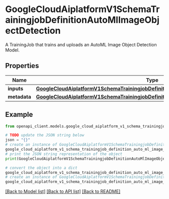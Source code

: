 # GoogleCloudAiplatformV1SchemaTrainingjobDefinitionAutoMlImageObjectDetection

A TrainingJob that trains and uploads an AutoML Image Object Detection Model.

## Properties

Name | Type | Description | Notes
------------ | ------------- | ------------- | -------------
**inputs** | [**GoogleCloudAiplatformV1SchemaTrainingjobDefinitionAutoMlImageObjectDetectionInputs**](GoogleCloudAiplatformV1SchemaTrainingjobDefinitionAutoMlImageObjectDetectionInputs.md) |  | [optional] 
**metadata** | [**GoogleCloudAiplatformV1SchemaTrainingjobDefinitionAutoMlImageObjectDetectionMetadata**](GoogleCloudAiplatformV1SchemaTrainingjobDefinitionAutoMlImageObjectDetectionMetadata.md) |  | [optional] 

## Example

```python
from openapi_client.models.google_cloud_aiplatform_v1_schema_trainingjob_definition_auto_ml_image_object_detection import GoogleCloudAiplatformV1SchemaTrainingjobDefinitionAutoMlImageObjectDetection

# TODO update the JSON string below
json = "{}"
# create an instance of GoogleCloudAiplatformV1SchemaTrainingjobDefinitionAutoMlImageObjectDetection from a JSON string
google_cloud_aiplatform_v1_schema_trainingjob_definition_auto_ml_image_object_detection_instance = GoogleCloudAiplatformV1SchemaTrainingjobDefinitionAutoMlImageObjectDetection.from_json(json)
# print the JSON string representation of the object
print(GoogleCloudAiplatformV1SchemaTrainingjobDefinitionAutoMlImageObjectDetection.to_json())

# convert the object into a dict
google_cloud_aiplatform_v1_schema_trainingjob_definition_auto_ml_image_object_detection_dict = google_cloud_aiplatform_v1_schema_trainingjob_definition_auto_ml_image_object_detection_instance.to_dict()
# create an instance of GoogleCloudAiplatformV1SchemaTrainingjobDefinitionAutoMlImageObjectDetection from a dict
google_cloud_aiplatform_v1_schema_trainingjob_definition_auto_ml_image_object_detection_from_dict = GoogleCloudAiplatformV1SchemaTrainingjobDefinitionAutoMlImageObjectDetection.from_dict(google_cloud_aiplatform_v1_schema_trainingjob_definition_auto_ml_image_object_detection_dict)
```
[[Back to Model list]](../README.md#documentation-for-models) [[Back to API list]](../README.md#documentation-for-api-endpoints) [[Back to README]](../README.md)


